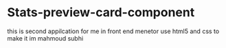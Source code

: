 # Stats-preview-card-component
this is second appilcation for me in front end menetor use html5 and css to make it 
im mahmoud subhi 
